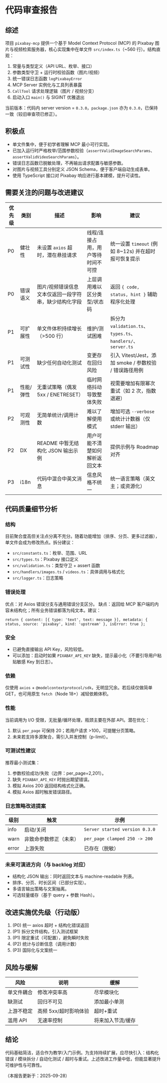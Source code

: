 ﻿# 代码审查报告

## 综述
项目 `pixabay-mcp` 提供一个基于 Model Context Protocol (MCP) 的 Pixabay 图片与视频检索服务器，核心实现集中在单文件 `src/index.ts`（~560 行）。结构直观：
1. 常量与类型定义（API URL、枚举、接口）
2. 参数类型守卫 + 运行时校验函数（图片/视频）
3. 统一错误日志函数 `logPixabayError`
4. MCP Server 实例化与工具列表暴露
5. `CallTool` 请求处理逻辑（图片 / 视频分支）
6. 启动入口 `main()` 与 SIGINT 优雅退出

当前版本：代码内 server version = `0.3.0`，`package.json` 亦为 `0.3.0`，已保持一致（较旧审查项已修正）。

## 积极点
- 单文件集中，便于初学者理解 MCP 最小可行实现。
- 已加入运行时严格枚举/范围参数校验（`assertValidImageSearchParams`、`assertValidVideoSearchParams`）。
- 错误日志函数已脱敏处理，不再输出请求配置与敏感参数。
- 对图片与视频工具分别定义 JSON Schema，便于客户端自动生成表单。
- 使用 TypeScript 接口对 Pixabay 响应进行基本建模，提升可读性。

## 需要关注的问题与改进建议
| 优先级 | 类别 | 描述 | 影响 | 建议 |
| ------ | ---- | ---- | ---- | ---- |
| P0 | 健壮性 | 未设置 `axios` 超时，潜在悬挂请求 | 线程/连接占用，用户等待时间不可控 | 统一设置 `timeout` (例如 8~12s) 并在超时报可恢复提示 |
| P0 | 错误语义 | 图片/视频错误信息文本仅返回一段字符串，缺少结构化字段 | 上层调用难以区分类型/状态码 | 返回 `{ code, status, hint }` 辅助程序化处理 |
| P1 | 可扩展性 | 单文件体积持续增长（>500 行） | 维护/测试困难 | 拆分为 `validation.ts`、`types.ts`、`handlers/`、`server.ts` |
| P1 | 可测试性 | 缺少任何自动化测试 | 变更存在回归风险 | 引入 Vitest/Jest，添加 smoke / 参数校验 / 错误路径用例 |
| P1 | 性能/弹性 | 无重试策略（偶发 5xx / ENETRESET） | 临时网络抖动导致整体失败 | 视需要增加有限幂次重试（如 2 次，指数退避） |
| P2 | 可观测性 | 无简单统计/调用计数 | 难以了解使用模式 | 增加可选 `--verbose` 或统计计数器（仅 stderr 输出） |
| P2 | DX | README 中暂无结构化 JSON 输出示例 | 用户可能不清楚如何解析返回文本 | 提供示例与 Roadmap 对齐 |
| P3 | i18n | 代码中混合中英文消息 | 信息风格不统一 | 统一语言策略（英文主；或资源化） |

## 代码质量细节分析
### 结构
目前聚合度高但关注点分离不充分。随着功能增加（排序、分页、更多过滤器），单文件会成为修改热点。拆分建议：
- `src/constants.ts`：枚举、范围、URL
- `src/types.ts`：Pixabay 接口定义
- `src/validation.ts`：类型守卫 + assert 函数
- `src/handlers/images.ts` / `videos.ts`：具体调用与格式化
- `src/logger.ts`：日志策略

### 错误处理
优点：对 Axios 错误分支与通用错误分支区分。
缺点：返回给 MCP 客户端的内容未结构化；所有业务错误都落为纯文本。建议：
```
return { content: [{ type: 'text', text: message }], metadata: { status, source: 'pixabay', kind: 'upstream' }, isError: true };
```

### 安全
- 已避免直接输出 API Key，风险较低。
- 可以添加：启动时如果 `PIXABAY_API_KEY` 缺失，提示最小化（不要引导用户粘贴敏感 Key 到日志）。

### 依赖
仅使用 `axios` + `@modelcontextprotocol/sdk`，无明显冗余。若后续仅做简单 GET，也可用原生 `fetch`（Node 18+）减轻依赖体积。

### 性能
当前调用为 I/O 受限，无批量/循环处理，瓶颈主要在外部 API。潜在优化：
1. 默认 `per_page` 可保持 20；若用户请求 >100，可提醒分页策略。
2. 未来若支持多源聚合，需引入并发控制（p-limit）。

### 可测试性建议
推荐最小测试集：
1. 参数校验成功/失败（边界：per_page=2,201）。
2. 缺失 `PIXABAY_API_KEY` 时抛出期望错误。
3. 模拟 Axios 200 返回结构格式化正确。
4. 模拟 Axios 超时触发错误路径。

### 日志策略改进提案
| 级别 | 触发 | 示例 |
| ---- | ---- | ---- |
| info | 启动/关闭 | `Server started version 0.3.0` |
| warn | 非致命参数修正（未来） | `per_page clamped 250 -> 200` |
| error | 上游失败 | 已存在（脱敏） |

### 未来可演进方向（与 backlog 对应）
- 结构化 JSON 输出：同时返回文本与 machine-readable 列表。
- 排序、分页、时长区间（已部分实现）。
- 多语言输出策略与文案抽离。
- 可选轻量缓存（基于 query + 参数 Hash）。

## 改进实施优先级（行动版）
1. (P0) 统一 axios 超时 + 结构化错误返回
2. (P1) 拆分文件结构，引入测试框架
3. (P1) 限定重试（可配置），避免瞬时失败
4. (P2) 统计与诊断信息（调用计数）
5. (P3) 国际化与文案统一

## 风险与缓解
| 风险 | 说明 | 缓解 |
| ---- | ---- | ---- |
| 单文件耦合 | 修改冲突率高 | 尽早模块化 | 
| 缺测试 | 回归不可见 | 添加最小单测 | 
| 上游不稳定 | 高频 5xx/超时影响体验 | 超时+重试 | 
| 滥用 API | 无速率控制 | 将来加入节流/缓存 |

## 结论
代码基础简洁，适合作为教学/入门示例。为支持持续扩展，应尽快引入：结构化错误 / 模块拆分 / 自动化测试 / 超时与重试。上述改进工作量中低，但能显著提升可维护性与可靠性。

（本报告更新于：2025-09-28）
